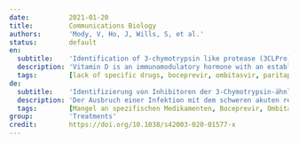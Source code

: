 ```yaml
---
date:          2021-01-20
title:         Communications Biology
authors:       'Mody, V, Ho, J, Wills, S, et al.'
status:        default
en:
  subtitle:    'Identification of 3-chymotrypsin like protease (3CLPro) inhibitors as potential anti-SARS-CoV-2 agents'
  description: 'Vitamin D is an immunomodulatory hormone with an established role in calcium and phosphate metabolism and skeletal mineralization. Evidence showing its immunological benefits by regulating essential components of the innate and adaptive immune system is prevalent. Vitamin D deficiency is reported worldwide and is thereby found to be associated with various immune-related diseases. Rheumatoid Arthritis and COVID-19 are two such diseases, sharing a similar hyperinflammatory response. Various studies have found an association of lower Vitamin D levels to be associated with both these diseases. However, contrasting data is also reported. We review here the available scientific data on risk factor association and supplementation benefits of Vitamin D in Rheumatoid Arthritis and COVID-19, intending to critically evaluate the literature.'
  tags:        [lack of specific drugs, boceprevir, ombitasvir, paritaprevir, tipranavir, ivermectin, micafungin, 3CLPro inhibitors]
de:
  subtitle:    'Identifizierung von Inhibitoren der 3-Chymotrypsin-ähnlichen Protease (3CLPro) als potenzielle Wirkstoffe gegen SARS-CoV-2'
  description: 'Der Ausbruch einer Infektion mit dem schweren akuten respiratorischen Syndrom Coronavirus-2 (SARS-CoV-2) stellt eine große Gefahr für die öffentliche Gesundheit dar. Die Morbidität nimmt zu, da es an SARS-CoV-2-spezifischen Medikamenten mangelt. Wir haben potenzielle Medikamente identifiziert, die auf die 3-Chymotrypsin-ähnliche Protease (3CLpro) abzielen, die Hauptprotease, die für die Replikation von SARS-CoV-2 von zentraler Bedeutung ist. Mithilfe von Computational Molecular Modelling wurden 3987 von der FDA zugelassene Medikamente untersucht, und 47 Medikamente wurden ausgewählt, um ihre hemmende Wirkung auf das SARS-CoV-2-spezifische 3CLpro-Enzym in vitro zu untersuchen. Unsere Ergebnisse zeigen, dass Boceprevir, Ombitasvir, Paritaprevir, Tipranavir, Ivermectin und Micafungin eine hemmende Wirkung auf die enzymatische Aktivität von 3CLpro ausüben. Die 100-ns-Molekulardynamik-Simulationsstudien zeigten, dass Ivermectin für seine hemmende Wirkung möglicherweise eine homodimere Form des 3CLpro-Enzyms benötigt. Zusammenfassend lässt sich sagen, dass diese Moleküle nützlich sein könnten, um hochspezifische, therapeutisch brauchbare Medikamente zur Hemmung der SARS-CoV-2-Replikation zu entwickeln, entweder allein oder in Kombination mit Medikamenten, die für andere virale SARS-CoV-2-Targets spezifisch sind.' 
  tags:        [Mangel an spezifischen Medikamenten, Boceprevir, Ombitasvir, Paritaprevir, Tipranavir, Ivermectin, Micafungin, 3CLPro-Inhibitoren]
group:         'Treatments'
credit:        https://doi.org/10.1038/s42003-020-01577-x
---
```

